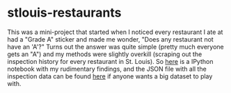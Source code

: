 stlouis-restaurants
===================
This was a mini-project that started when I noticed every restaurant I ate at had a "Grade A" sticker and made me wonder, "Does any restaurant not have an 'A'?" Turns out the answer was quite simple (pretty much everyone gets an "A") and my methods were slightly overkill (scraping out the inspection history for every restaurant in St. Louis). So [here](http://nbviewer.ipython.org/github/polomsca/stlouis-restaurants/blob/master/notebook.ipynb) is a IPython notebook with my rudimentary findings, and the JSON file with all the inspection data can be found [here](https://github.com/polomsca/stlouis-restaurants/blob/master/inspections.json) if anyone wants a big dataset to play with.

